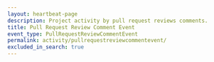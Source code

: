 ```yaml
---
layout: heartbeat-page
description: Project activity by pull request reviews comments.
title: Pull Request Review Comment Event
event_type: PullRequestReviewCommentEvent
permalink: activity/pullrequestreviewcommentevent/
excluded_in_search: true
---
```

